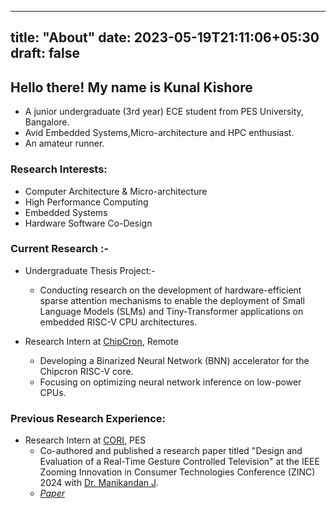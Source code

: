 
---
title: "About"
date: 2023-05-19T21:11:06+05:30
draft: false
---
## Hello there! My name is Kunal Kishore

- A junior undergraduate (3rd year) ECE student from PES University, Bangalore.
- Avid Embedded Systems,Micro-architecture and HPC enthusiast.
- An amateur runner.

### Research Interests:

- Computer Architecture & Micro-architecture
- High Performance Computing 
- Embedded Systems
- Hardware Software Co-Design

### Current Research :-

- Undergraduate Thesis Project:-
    - Conducting research on the development of hardware-efficient sparse attention mechanisms to enable
      the deployment of Small Language Models (SLMs) and Tiny-Transformer applications on embedded
      RISC-V CPU architectures.

- Research Intern at [ChipCron](https://chipcron-pvt-ltd.github.io/webpage/), Remote
    - Developing a Binarized Neural Network (BNN) accelerator for the Chipcron RISC-V core. 
    - Focusing on optimizing neural network inference on low-power CPUs.


### Previous Research Experience:

- Research Intern at [CORI](https://cori.pes.edu/), PES
    - Co-authored and published a research paper titled "Design and Evaluation of a Real-Time Gesture
      Controlled Television" at the IEEE Zooming Innovation in Consumer Technologies Conference (ZINC) 
      2024 with [Dr. Manikandan J](https://scholar.google.com/citations?hl=en&user=Xw--zsIAAAAJ).
    - *[Paper](https://ieeexplore.ieee.org/abstract/document/10579372)*

<!-- ### Previous Work Experience: -->
<!---->
<!-- - CPU Verification Intern (Summer 2022) at [InCore Semiconductor](https://incoresemi.com/) -->
<!-- - SoC Intern (Summer 2023) at [InCore Semiconductor](https://incoresemi.com/) -->
